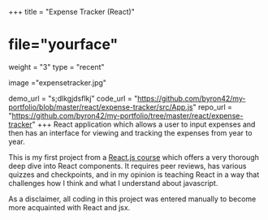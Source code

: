 +++
title = "Expense Tracker (React)"
# file="yourface"
weight = "3"
type = "recent"

image ="expensetracker.jpg"

demo_url = "s;dlkgjdsflkj"
code_url = "https://github.com/byron42/my-portfolio/blob/master/react/expense-tracker/src/App.js"
repo_url = "https://github.com/byron42/my-portfolio/tree/master/react/expense-tracker"
+++
React application which allows a user to input expenses and then has an interface for viewing and tracking the expenses from year to year.  

This is my first project from a [React.js course](https://www.udemy.com/course/react-the-complete-guide-incl-redux/) which offers a very thorough deep dive into React components.  It requires peer reviews, has various quizzes and checkpoints, and in my opinion is teaching React in a way that challenges how I think and what I understand about javascript.  

As a disclaimer, all coding in this project was entered manually to become more acquainted with React and jsx.